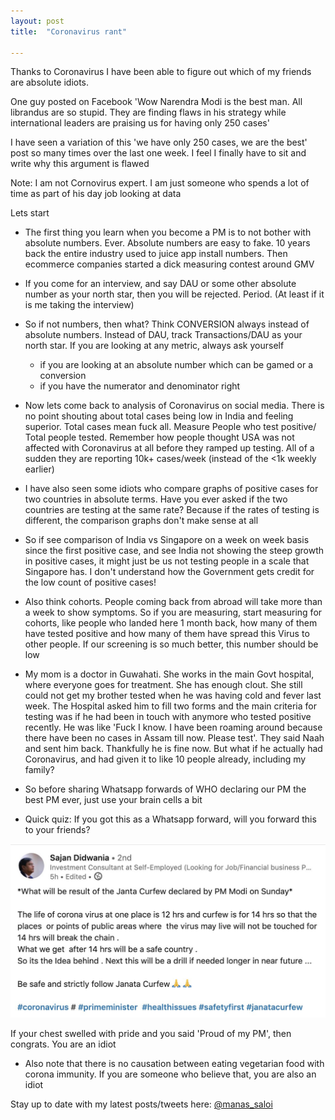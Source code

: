 ```yaml
---
layout: post
title:  "Coronavirus rant"

---
```


Thanks to Coronavirus I have been able to figure out which of my friends are absolute idiots.

One guy posted on Facebook 'Wow Narendra Modi is the best man. All librandus are so stupid. They are finding flaws in his strategy while international leaders are praising us for having only 250 cases'

I have seen a variation of this 'we have only 250 cases, we are the best' post so many times over the last one week. I feel I finally have to sit and write why this argument is flawed

Note: I am not Cornovirus expert. I am just someone who spends a lot of time as part of his day job looking at data

Lets start

-  The first thing you learn when you become a PM is to not bother with absolute numbers. Ever. Absolute numbers are easy to fake. 10 years back the entire industry used to juice app install numbers. Then ecommerce companies started a dick measuring contest around GMV

- If you come for an interview, and say DAU or some other absolute number as your north star, then you will be rejected. Period. (At least if it is me taking the interview)

- So if not numbers, then what? Think CONVERSION always instead of absolute numbers. Instead of DAU, track Transactions/DAU as your north star. If you are looking at any metric, always ask yourself
  - if you are looking at an absolute number which can be gamed or a conversion
  - if you have the numerator and denominator right

- Now lets come back to analysis of Coronavirus on social media. There is no point shouting about total cases being low in India and feeling superior. Total cases mean fuck all. Measure People who test positive/ Total people tested. Remember how people thought USA was not affected with Coronavirus at all before they ramped up testing. All of a sudden they are reporting 10k+ cases/week (instead of the <1k weekly earlier)

- I have also seen some idiots who compare graphs of positive cases for two countries in absolute terms. Have you ever asked if the two countries are testing at the same rate? Because if the rates of testing is different, the comparison graphs don't make sense at all

- So if see comparison of India vs Singapore on a week on week basis since the first positive case, and see India not showing the steep growth in positive cases, it might just be us not testing people in a scale that Singapore has. I don't understand how the Government gets credit for the low count of positive cases!

- Also think cohorts. People coming back from abroad will take more than a week to show symptoms. So if you are measuring, start measuring for cohorts, like people who landed here 1 month back, how many of them have tested positive and how many of them have spread this Virus to other people. If our screening is so much better, this number should be low

- My mom is a doctor in Guwahati. She works in the main Govt hospital, where everyone goes for treatment. She has enough clout. She still could not get my brother tested when he was having cold and fever last week. The Hospital asked him to fill two forms and the main criteria for testing was if he had been in touch with anymore who tested positive recently. He was like 'Fuck I know. I have been roaming around because there have been no cases in Assam till now. Please test'. They said Naah and sent him back. Thankfully he is fine now. But what if he actually had Coronavirus, and had given it to like 10 people already, including my family?

- So before sharing Whatsapp forwards of WHO declaring our PM the best PM ever, just use your brain cells a bit

- Quick quiz: If you got this as a Whatsapp forward, will you forward this to your friends?

![Coronavirus](/assets/img/coronavirus.png)

If your chest swelled with pride and you said 'Proud of my PM', then congrats. You are an idiot

- Also note that there is no causation between eating vegetarian food with corona immunity. If you are someone who believe that, you are also an idiot

Stay up to date with my latest posts/tweets here: [@manas_saloi](http://twitter.com/manas_saloi)
